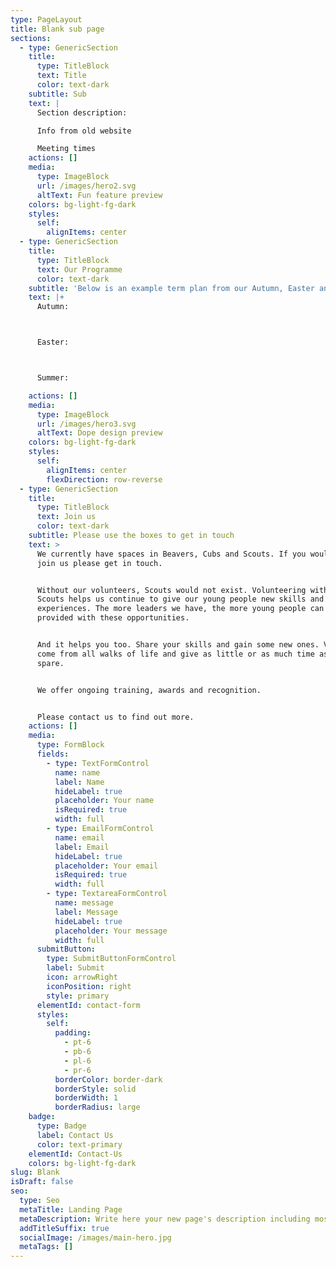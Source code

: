 ```yaml
---
type: PageLayout
title: Blank sub page
sections:
  - type: GenericSection
    title:
      type: TitleBlock
      text: Title
      color: text-dark
    subtitle: Sub
    text: |
      Section description:

      Info from old website

      Meeting times
    actions: []
    media:
      type: ImageBlock
      url: /images/hero2.svg
      altText: Fun feature preview
    colors: bg-light-fg-dark
    styles:
      self:
        alignItems: center
  - type: GenericSection
    title:
      type: TitleBlock
      text: Our Programme
      color: text-dark
    subtitle: 'Below is an example term plan from our Autumn, Easter and Summer terms'
    text: |+
      Autumn:



      Easter:



      Summer:

    actions: []
    media:
      type: ImageBlock
      url: /images/hero3.svg
      altText: Dope design preview
    colors: bg-light-fg-dark
    styles:
      self:
        alignItems: center
        flexDirection: row-reverse
  - type: GenericSection
    title:
      type: TitleBlock
      text: Join us
      color: text-dark
    subtitle: Please use the boxes to get in touch
    text: >
      We currently have spaces in Beavers, Cubs and Scouts. If you would like to
      join us please get in touch.


      Without our volunteers, Scouts would not exist. Volunteering with the
      Scouts helps us continue to give our young people new skills and
      experiences. The more leaders we have, the more young people can be
      provided with these opportunities.


      And it helps you too. Share your skills and gain some new ones. Volunteers
      come from all walks of life and give as little or as much time as they can
      spare.


      We offer ongoing training, awards and recognition.


      Please contact us to find out more. 
    actions: []
    media:
      type: FormBlock
      fields:
        - type: TextFormControl
          name: name
          label: Name
          hideLabel: true
          placeholder: Your name
          isRequired: true
          width: full
        - type: EmailFormControl
          name: email
          label: Email
          hideLabel: true
          placeholder: Your email
          isRequired: true
          width: full
        - type: TextareaFormControl
          name: message
          label: Message
          hideLabel: true
          placeholder: Your message
          width: full
      submitButton:
        type: SubmitButtonFormControl
        label: Submit
        icon: arrowRight
        iconPosition: right
        style: primary
      elementId: contact-form
      styles:
        self:
          padding:
            - pt-6
            - pb-6
            - pl-6
            - pr-6
          borderColor: border-dark
          borderStyle: solid
          borderWidth: 1
          borderRadius: large
    badge:
      type: Badge
      label: Contact Us
      color: text-primary
    elementId: Contact-Us
    colors: bg-light-fg-dark
slug: Blank
isDraft: false
seo:
  type: Seo
  metaTitle: Landing Page
  metaDescription: Write here your new page's description including most relevant keywords.
  addTitleSuffix: true
  socialImage: /images/main-hero.jpg
  metaTags: []
---
```

